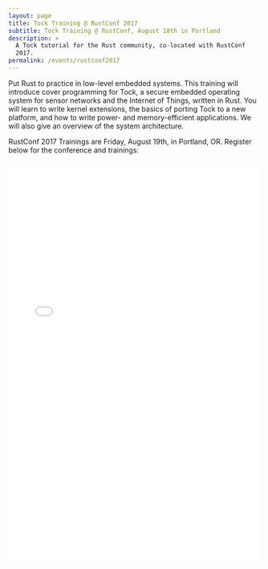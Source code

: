 ```yaml
---
layout: page
title: Tock Training @ RustConf 2017
subtitle: Tock Training @ RustConf, August 18th in Portland
description: >
  A Tock tutorial for the Rust community, co-located with RustConf
  2017.
permalink: /events/rustconf2017
---
```


Put Rust to practice in low-level embedded systems. This training will
introduce cover programming for Tock, a secure embedded operating system for
sensor networks and the Internet of Things, written in Rust. You will learn to
write kernel extensions, the basics of porting Tock to a new platform, and how
to write power- and memory-efficient applications. We will also give an
overview of the system architecture.

RustConf 2017 Trainings are Friday, August 19th, in Portland, OR. Register below for the conference and trainings:

<div style="width:100%; text-align:left;" ><iframe  src="//eventbrite.com/tickets-external?eid=35274908200&ref=etckt" frameborder="0" height="800" width="100%" vspace="0" hspace="0" marginheight="5" marginwidth="5" scrolling="auto" allowtransparency="true"></iframe><div style="font-family:Helvetica, Arial; font-size:10px; padding:5px 0 5px; margin:2px; width:100%; text-align:left;" ></div></div>

